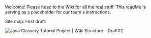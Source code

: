 Welcome! Please head to the Wiki for all the real stuff. This readMe is serving as a placeholder for our team's instructions. 

Site map: First draft:

![Java Glossary Tutorial Project | Wiki Structure - Draft02](https://i.imgur.com/M84CN1U.jpg)
